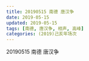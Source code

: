 ```yaml
---
title: 20190515 南德 唐汉争 
date: 2019-05-15
updated: 2019-05-15
tags: [南德, 唐汉争, 相声, 高峰]
categories: (2019)己亥年场次
---
```

20190515 南德 唐汉争